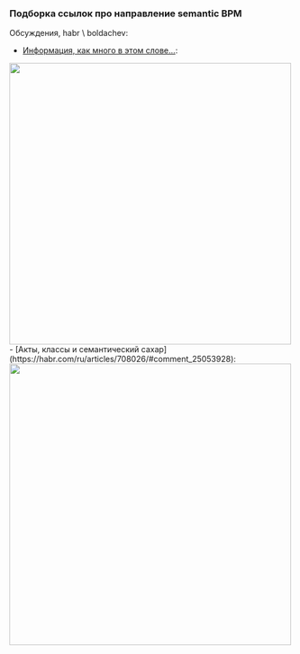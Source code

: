 ### Подборка ссылок про направление semantic BPM 
Обсуждения, habr \ boldachev:
- [Информация, как много в этом слове…](https://habr.com/ru/articles/713376/#comment_25205654):
<img src="https://habrastorage.org/getpro/habr/upload_files/be5/d18/761/be5d18761cda6b1df57c678963b61fc1.png" width="500" /> 
- [Акты, классы и семантический сахар](https://habr.com/ru/articles/708026/#comment_25053928):
<img src="https://habrastorage.org/r/w1560/getpro/habr/upload_files/67d/a0e/052/67da0e0528da47729c53664448d66709.png" width="500" /> 
